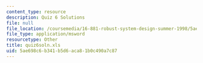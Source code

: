 ```yaml
---
content_type: resource
description: Quiz 6 Solutions
file: null
file_location: /coursemedia/16-881-robust-system-design-summer-1998/5ae698c6b341b5d6aca81b0c490a7c87_quiz6soln.xls
file_type: application/msword
resourcetype: Other
title: quiz6soln.xls
uid: 5ae698c6-b341-b5d6-aca8-1b0c490a7c87
---
```

